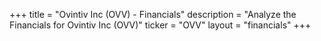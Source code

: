 +++
title = "Ovintiv Inc (OVV) - Financials"
description = "Analyze the Financials for Ovintiv Inc (OVV)"
ticker = "OVV"
layout = "financials"
+++

